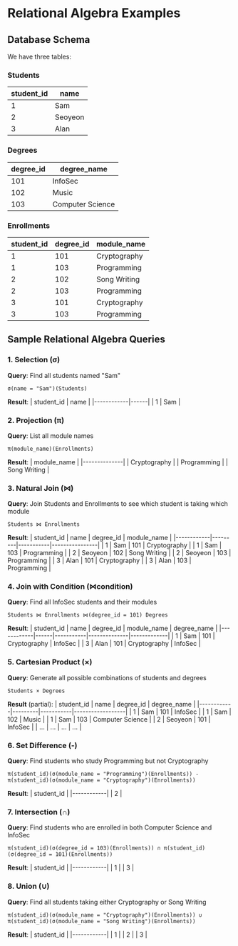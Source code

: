 # Relational Algebra Examples

## Database Schema

We have three tables:

### Students
| student_id | name    |
|------------|---------|
| 1          | Sam     |
| 2          | Seoyeon |
| 3          | Alan    |

### Degrees
| degree_id | degree_name      |
|-----------|------------------|
| 101       | InfoSec          |
| 102       | Music            |
| 103       | Computer Science |

### Enrollments
| student_id | degree_id | module_name    |
|------------|-----------|----------------|
| 1          | 101       | Cryptography   |
| 1          | 103       | Programming    |
| 2          | 102       | Song Writing   |
| 2          | 103       | Programming    |
| 3          | 101       | Cryptography   |
| 3          | 103       | Programming    |

## Sample Relational Algebra Queries

### 1. Selection (σ)
**Query**: Find all students named "Sam"
```
σ(name = "Sam")(Students)
```

**Result**:
| student_id | name |
|------------|------|
| 1          | Sam  |

### 2. Projection (π)
**Query**: List all module names
```
π(module_name)(Enrollments)
```

**Result**:
| module_name  |
|--------------|
| Cryptography |
| Programming  |
| Song Writing |

### 3. Natural Join (⋈)
**Query**: Join Students and Enrollments to see which student is taking which module
```
Students ⋈ Enrollments
```

**Result**:
| student_id | name    | degree_id | module_name    |
|------------|---------|-----------|----------------|
| 1          | Sam     | 101       | Cryptography   |
| 1          | Sam     | 103       | Programming    |
| 2          | Seoyeon | 102       | Song Writing   |
| 2          | Seoyeon | 103       | Programming    |
| 3          | Alan    | 101       | Cryptography   |
| 3          | Alan    | 103       | Programming    |

### 4. Join with Condition (⋈condition)
**Query**: Find all InfoSec students and their modules
```
Students ⋈ Enrollments ⋈(degree_id = 101) Degrees
```

**Result**:
| student_id | name | degree_id | module_name  | degree_name |
|------------|------|-----------|--------------|-------------|
| 1          | Sam  | 101       | Cryptography | InfoSec     |
| 3          | Alan | 101       | Cryptography | InfoSec     |

### 5. Cartesian Product (×)
**Query**: Generate all possible combinations of students and degrees
```
Students × Degrees
```

**Result** (partial):
| student_id | name    | degree_id | degree_name      |
|------------|---------|-----------|------------------|
| 1          | Sam     | 101       | InfoSec          |
| 1          | Sam     | 102       | Music            |
| 1          | Sam     | 103       | Computer Science |
| 2          | Seoyeon | 101       | InfoSec          |
| ...        | ...     | ...       | ...              |

### 6. Set Difference (-)
**Query**: Find students who study Programming but not Cryptography
```
π(student_id)(σ(module_name = "Programming")(Enrollments)) - π(student_id)(σ(module_name = "Cryptography")(Enrollments))
```

**Result**:
| student_id |
|------------|
| 2          |

### 7. Intersection (∩)
**Query**: Find students who are enrolled in both Computer Science and InfoSec
```
π(student_id)(σ(degree_id = 103)(Enrollments)) ∩ π(student_id)(σ(degree_id = 101)(Enrollments))
```

**Result**:
| student_id |
|------------|
| 1          |
| 3          |

### 8. Union (∪)
**Query**: Find all students taking either Cryptography or Song Writing
```
π(student_id)(σ(module_name = "Cryptography")(Enrollments)) ∪ π(student_id)(σ(module_name = "Song Writing")(Enrollments))
```

**Result**:
| student_id |
|------------|
| 1          |
| 2          |
| 3          |